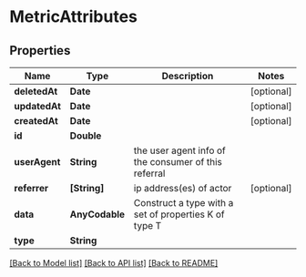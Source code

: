 # MetricAttributes

## Properties
Name | Type | Description | Notes
------------ | ------------- | ------------- | -------------
**deletedAt** | **Date** |  | [optional] 
**updatedAt** | **Date** |  | [optional] 
**createdAt** | **Date** |  | [optional] 
**id** | **Double** |  | 
**userAgent** | **String** | the user agent info of the consumer of this referral | 
**referrer** | **[String]** | ip address(es) of actor | [optional] 
**data** | **AnyCodable** | Construct a type with a set of properties K of type T | 
**type** | **String** |  | 

[[Back to Model list]](../README.md#documentation-for-models) [[Back to API list]](../README.md#documentation-for-api-endpoints) [[Back to README]](../README.md)


